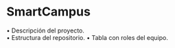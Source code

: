 # SmartCampus
• Descripción del proyecto. <br>
• Estructura del repositorio.
• Tabla con roles del equipo.
